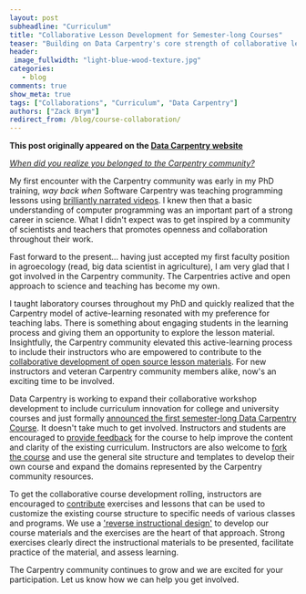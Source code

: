 ```yaml
---
layout: post
subheadline: "Curriculum"
title: "Collaborative Lesson Development for Semester-long Courses"
teaser: "Building on Data Carpentry's core strength of collaborative lesson development."
header:
 image_fullwidth: "light-blue-wood-texture.jpg"
categories:
   - blog
comments: true
show_meta: true
tags: ["Collaborations", "Curriculum", "Data Carpentry"]
authors: ["Zack Brym"]
redirect_from: /blog/course-collaboration/
--- 
```


**This post originally appeared on the [Data Carpentry website](https://datacarpentry.org)**

*[When did you realize you belonged to the Carpentry community?][belonging]*

My first encounter with the Carpentry community was early in my PhD training,
*way back when* Software Carpentry was teaching programming lessons using
[brilliantly narrated videos][swc-shell-video]. I knew then that a basic
understanding of computer programming was an important part of a strong career
in science. What I didn't expect was to get inspired by a community of
scientists and teachers that promotes openness and collaboration throughout
their work.

Fast forward to the present... having just accepted my first faculty position
in agroecology (read, big data scientist in agriculture), I am very glad that I
got involved in the Carpentry community. The Carpentries active and open
approach to science and teaching has become my own.

I taught laboratory courses throughout my PhD and quickly realized that the
Carpentry model of active-learning resonated with my preference for teaching
labs. There is something about engaging students in the learning process and
giving them an opportunity to explore the lesson material. Insightfully, the
Carpentry community elevated this active-learning process to include their
instructors who are empowered to contribute to the [collaborative development of
open source lesson materials][collaborative-dev]. For new instructors and
veteran Carpentry community members alike, now's an exciting time to be
involved.

Data Carpentry is working to expand their collaborative workshop development to
include curriculum innovation for college and university courses
and just formally [announced the first semester-long Data Carpentry Course][fork-our-course].
It doesn't take much to get involved. Instructors and students are encouraged to
[provide feedback][feedback-contribute] for the course to help improve the content and clarity of the existing curriculum. Instructors are also welcome to
[fork the course][fork-our-course] and use the general site structure and
templates to develop their own course and expand the domains represented by the
Carpentry community resources.

To get the collaborative course development rolling, instructors are encouraged
to [contribute][feedback-contribute] exercises and lessons that can be used to
customize the existing course structure to specific needs of various classes and
programs. We use a ['reverse instructional design'][lesson-training] to develop
our course materials and the exercises are the heart of that approach. Strong
exercises clearly direct the instructional materials to be presented, facilitate
practice of the material, and assess learning.

The Carpentry community continues to grow and we are excited for your
participation. Let us know how we can help you get involved.

[belonging]: http://www.datacarpentry.org/blog/belonging/
[swc-shell-video]: https://www.youtube.com/watch?v=U3iNcBtycaQ&list=PLUQy4zfrctjH-FsjpIZDZ0NBznvF4FdNP
[collaborative-dev]: https://jabberwocky.weecology.org/2016/11/28/the-potential-for-collaborative-open-lesson-development-for-college-coursework/
[fork-our-course]: https://jabberwocky.weecology.org/2016/11/14/fork-our-course-a-semester-long-data-carpentry-course-for-biologists/
[feedback-contribute]: http://www.datacarpentry.org/semester-biology/docs/course/contributing/
[lesson-training]: https://swcarpentry.github.io/instructor-training/19-lessons/
